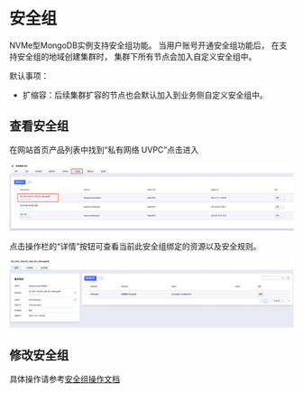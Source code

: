 # 安全组

NVMe型MongoDB实例支持安全组功能。 当用户账号开通安全组功能后， 在支持安全组的地域创建集群时， 集群下所有节点会加入自定义安全组中。

默认事项：
- 扩缩容：后续集群扩容的节点也会默认加入到业务侧自定义安全组中。

## 查看安全组

在网站首页产品列表中找到“私有网络 UVPC”点击进入

![image](/images/secgroup/secgroup-list.png)

点击操作栏的“详情”按钮可查看当前此安全组绑定的资源以及安全规则。

![image](/images/secgroup/secgroup-detail.png)

## 修改安全组

具体操作请参考[安全组操作文档](https://docs.ucloud.cn/vpc/introduction/secgroup)
